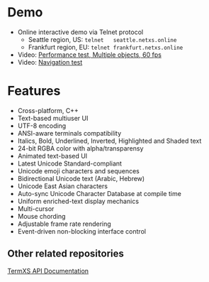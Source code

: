 # Demo
- Online interactive demo via Telnet protocol
  - Seattle   region, US: `telnet   seattle.netxs.online`
  - Frankfurt region, EU: `telnet frankfurt.netxs.online`
- Video: [Performance test, Multiple objects, 60 fps](https://youtu.be/mQVOlCJZZ4w)
- Video: [Navigation test](https://youtu.be/5h1fJ-es8kQ)

# Features
- Cross-platform, C++
- Text-based multiuser UI
- UTF-8 encoding
- ANSI-aware terminals compatibility
- Italics, Bold, Underlined, Inverted, Highlighted and Shaded text
- 24-bit RGBA color with alpha/transparensy
- Animated text-based UI
- Latest Unicode Standard-compliant
- Unicode emoji characters and sequences
- Bidirectional Unicode text (Arabic, Hebrew)
- Unicode East Asian characters
- Auto-sync Unicode Character Database at compile time
- Uniform enriched-text display mechanics
- Multi-cursor
- Mouse chording
- Adjustable frame rate rendering
- Event-driven non-blocking interface control

## Other related repositories
[TermXS API Documentation](https://github.com/netxs-group/TermXS-Docs)
